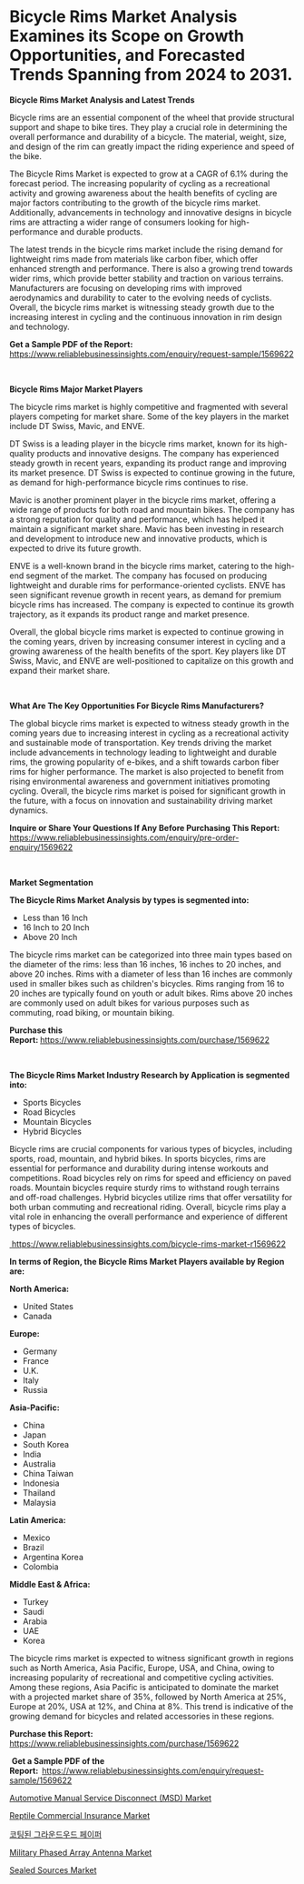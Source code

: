 <p><h1>Bicycle Rims Market Analysis Examines its Scope on Growth Opportunities, and Forecasted Trends Spanning from 2024 to 2031.</h1></p><p><strong>Bicycle Rims Market Analysis and Latest Trends</strong></p>
<p><p>Bicycle rims are an essential component of the wheel that provide structural support and shape to bike tires. They play a crucial role in determining the overall performance and durability of a bicycle. The material, weight, size, and design of the rim can greatly impact the riding experience and speed of the bike.</p><p>The Bicycle Rims Market is expected to grow at a CAGR of 6.1% during the forecast period. The increasing popularity of cycling as a recreational activity and growing awareness about the health benefits of cycling are major factors contributing to the growth of the bicycle rims market. Additionally, advancements in technology and innovative designs in bicycle rims are attracting a wider range of consumers looking for high-performance and durable products.</p><p>The latest trends in the bicycle rims market include the rising demand for lightweight rims made from materials like carbon fiber, which offer enhanced strength and performance. There is also a growing trend towards wider rims, which provide better stability and traction on various terrains. Manufacturers are focusing on developing rims with improved aerodynamics and durability to cater to the evolving needs of cyclists. Overall, the bicycle rims market is witnessing steady growth due to the increasing interest in cycling and the continuous innovation in rim design and technology.</p></p>
<p><strong>Get a Sample PDF of the Report:&nbsp;</strong> <a href="https://www.reliablebusinessinsights.com/enquiry/request-sample/1569622">https://www.reliablebusinessinsights.com/enquiry/request-sample/1569622</a></p>
<p>&nbsp;</p>
<p><strong>Bicycle Rims Major Market Players</strong></p>
<p><p>The bicycle rims market is highly competitive and fragmented with several players competing for market share. Some of the key players in the market include DT Swiss, Mavic, and ENVE.</p><p>DT Swiss is a leading player in the bicycle rims market, known for its high-quality products and innovative designs. The company has experienced steady growth in recent years, expanding its product range and improving its market presence. DT Swiss is expected to continue growing in the future, as demand for high-performance bicycle rims continues to rise.</p><p>Mavic is another prominent player in the bicycle rims market, offering a wide range of products for both road and mountain bikes. The company has a strong reputation for quality and performance, which has helped it maintain a significant market share. Mavic has been investing in research and development to introduce new and innovative products, which is expected to drive its future growth.</p><p>ENVE is a well-known brand in the bicycle rims market, catering to the high-end segment of the market. The company has focused on producing lightweight and durable rims for performance-oriented cyclists. ENVE has seen significant revenue growth in recent years, as demand for premium bicycle rims has increased. The company is expected to continue its growth trajectory, as it expands its product range and market presence.</p><p>Overall, the global bicycle rims market is expected to continue growing in the coming years, driven by increasing consumer interest in cycling and a growing awareness of the health benefits of the sport. Key players like DT Swiss, Mavic, and ENVE are well-positioned to capitalize on this growth and expand their market share.</p></p>
<p>&nbsp;</p>
<p><strong>What Are The Key Opportunities For Bicycle Rims Manufacturers?</strong></p>
<p><p>The global bicycle rims market is expected to witness steady growth in the coming years due to increasing interest in cycling as a recreational activity and sustainable mode of transportation. Key trends driving the market include advancements in technology leading to lightweight and durable rims, the growing popularity of e-bikes, and a shift towards carbon fiber rims for higher performance. The market is also projected to benefit from rising environmental awareness and government initiatives promoting cycling. Overall, the bicycle rims market is poised for significant growth in the future, with a focus on innovation and sustainability driving market dynamics.</p></p>
<p><strong>Inquire or Share Your Questions If Any Before Purchasing This Report:</strong> <a href="https://www.reliablebusinessinsights.com/enquiry/pre-order-enquiry/1569622">https://www.reliablebusinessinsights.com/enquiry/pre-order-enquiry/1569622</a></p>
<p>&nbsp;</p>
<p><strong>Market Segmentation</strong></p>
<p><strong>The Bicycle Rims Market Analysis by types is segmented into:</strong></p>
<p><ul><li>Less than 16 Inch</li><li>16 Inch to 20 Inch</li><li>Above 20 Inch</li></ul></p>
<p><p>The bicycle rims market can be categorized into three main types based on the diameter of the rims: less than 16 inches, 16 inches to 20 inches, and above 20 inches. Rims with a diameter of less than 16 inches are commonly used in smaller bikes such as children's bicycles. Rims ranging from 16 to 20 inches are typically found on youth or adult bikes. Rims above 20 inches are commonly used on adult bikes for various purposes such as commuting, road biking, or mountain biking.</p></p>
<p><strong>Purchase this Report:&nbsp;</strong><a href="https://www.reliablebusinessinsights.com/purchase/1569622">https://www.reliablebusinessinsights.com/purchase/1569622</a></p>
<p>&nbsp;</p>
<p><strong>The Bicycle Rims Market Industry Research by Application is segmented into:</strong></p>
<p><ul><li>Sports Bicycles</li><li>Road Bicycles</li><li>Mountain Bicycles</li><li>Hybrid Bicycles</li></ul></p>
<p><p>Bicycle rims are crucial components for various types of bicycles, including sports, road, mountain, and hybrid bikes. In sports bicycles, rims are essential for performance and durability during intense workouts and competitions. Road bicycles rely on rims for speed and efficiency on paved roads. Mountain bicycles require sturdy rims to withstand rough terrains and off-road challenges. Hybrid bicycles utilize rims that offer versatility for both urban commuting and recreational riding. Overall, bicycle rims play a vital role in enhancing the overall performance and experience of different types of bicycles.</p></p>
<p><a href="https://www.reliablebusinessinsights.com/bicycle-rims-market-r1569622">&nbsp;https://www.reliablebusinessinsights.com/bicycle-rims-market-r1569622</a></p>
<p><strong>In terms of Region, the Bicycle Rims Market Players available by Region are:</strong></p>
<p>
    <p> <strong> North America: </strong>
        <ul>
            <li>United States</li>
            <li>Canada</li>
        </ul>
        </p> 
    <p> <strong> Europe: </strong>
        <ul>
            <li>Germany</li>
            <li>France</li>
            <li>U.K.</li>
            <li>Italy</li>
            <li>Russia</li>
        </ul>
        </p> 
    <p> <strong> Asia-Pacific: </strong>
        <ul>
            <li>China</li>
            <li>Japan</li>
            <li>South Korea</li>
            <li>India</li>
            <li>Australia</li>
            <li>China Taiwan</li>
            <li>Indonesia</li>
            <li>Thailand</li>
            <li>Malaysia</li>
        </ul>
        </p> 
    <p> <strong> Latin America: </strong>
        <ul>
            <li>Mexico</li>
            <li>Brazil</li>
            <li>Argentina Korea</li>
            <li>Colombia</li>
        </ul>
        </p> 
    <p> <strong> Middle East & Africa: </strong>
        <ul>
            <li>Turkey</li>
            <li>Saudi</li>
            <li>Arabia</li>
            <li>UAE</li>
            <li>Korea</li>
        </ul>
    </p>
    </p>
<p><p>The bicycle rims market is expected to witness significant growth in regions such as North America, Asia Pacific, Europe, USA, and China, owing to increasing popularity of recreational and competitive cycling activities. Among these regions, Asia Pacific is anticipated to dominate the market with a projected market share of 35%, followed by North America at 25%, Europe at 20%, USA at 12%, and China at 8%. This trend is indicative of the growing demand for bicycles and related accessories in these regions.</p></p>
<p><strong>Purchase this Report: </strong><a href="https://www.reliablebusinessinsights.com/purchase/1569622">https://www.reliablebusinessinsights.com/purchase/1569622</a></p>
<p>&nbsp;<strong>Get a Sample PDF of the Report:&nbsp;&nbsp;</strong><a href="https://www.reliablebusinessinsights.com/enquiry/request-sample/1569622">https://www.reliablebusinessinsights.com/enquiry/request-sample/1569622</a></p>
<p><strong></strong></p>
<p><p><a href="https://github.com/wwwkeltoum/Market-Research-Report-List-4/blob/main/automotive-manual-service-disconnect-msd-market.md">Automotive Manual Service Disconnect (MSD) Market</a></p><p><a href="https://issuu.com/reportprime-2/docs/reptile-commercial-insurance-market-size-2030.pptx">Reptile Commercial Insurance Market</a></p><p><a href="https://github.com/KellyLyncyh543964/Market-Research-Report-List-2/blob/main/5384883185592.md">코팅된 그라운드우드 페이퍼</a></p><p><a href="https://github.com/gamblestampleyjenny50m5sl6/Market-Research-Report-List-3/blob/main/military-phased-array-antenna-market.md">Military Phased Array Antenna Market</a></p><p><a href="https://medium.com/@bosdendes/sealed-sources-market-outlook-and-forecast-from-2024-to-2031-43d971f9c15b">Sealed Sources Market</a></p></p>
